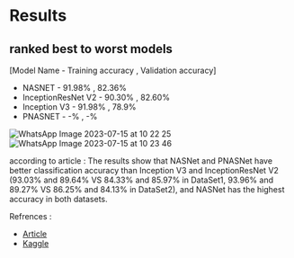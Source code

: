 # Results
## ranked best to worst models

[Model Name - Training accuracy , Validation accuracy]

* NASNET - 91.98% , 82.36%
* InceptionResNet V2 - 90.30% , 82.60%
* Inception V3 - 91.98% , 78.9%
* PNASNET - -% , -%

![WhatsApp Image 2023-07-15 at 10 22 25](https://github.com/adijams01/SDC_Projects/assets/92617405/897ef56f-2a86-45e7-b193-24c50e2c3929)
![WhatsApp Image 2023-07-15 at 10 23 46](https://github.com/adijams01/SDC_Projects/assets/92617405/4dfcf751-0735-400f-8370-d00c8e1c8064)



according to article : The results show that NASNet and PNASNet have better classification accuracy than Inception V3 and InceptionResNet V2 (93.03% and 89.64% VS 84.33% and 85.97% in DataSet1, 93.96% and 89.27% VS 86.25% and 84.13% in DataSet2), and NASNet has the highest accuracy in both datasets.

Refrences :
* [Article](https://www.biorxiv.org/content/10.1101/2023.02.15.528581v1.full)
* [Kaggle](https://www.kaggle.com/datasets/jessicali9530/stanford-dogs-dataset)
